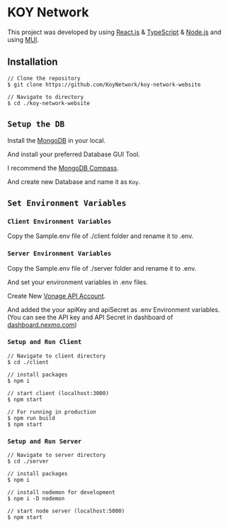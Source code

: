 # KOY Network

This project was developed by using [React.js](https://react.dev/) & [TypeScript](https://www.typescriptlang.org/) & [Node.js](https://nodejs.org/en) and using [MUI](https://mui.com/material-ui/).

## Installation

    // Clone the repository
    $ git clone https://github.com/KoyNetwork/koy-network-website

    // Navigate to directory
    $ cd ./koy-network-website

## `Setup the DB`

Install the [MongoDB](https://www.mongodb.com/cloud/atlas/lp/try4?utm_source=google&utm_campaign=search_gs_pl_evergreen_atlas_core-high-int_prosp-brand_gic-null_apac-cn_ps-all_desktop_eng_lead&utm_term=mongodb&utm_medium=cpc_paid_search&utm_ad=e&utm_ad_campaign_id=19633098220&adgroup=150152988654&cq_cmp=19633098220&gad=1&gclid=EAIaIQobChMIg5G3jdilgQMVLYpQBh1hQQoNEAAYASAAEgLrOPD_BwE) in your local.

And install your preferred Database GUI Tool.

I recommend the [MongoDB Compass](https://www.mongodb.com/products/tools/compass).

And create new Database and name it as `Koy`.

## `Set Environment Variables`

### `Client Environment Variables`

Copy the Sample.env file of ./client folder and rename it to .env.

### `Server Environment Variables`

Copy the Sample.env file of ./server folder and rename it to .env.

And set your environment variables in .env files.

Create New [Vonage API Account](https://dashboard.nexmo.com/).

And added the your apiKey and apiSecret as .env Environment variables.
(You can see the API key and API Secret in dashboard of [dashboard.nexmo.com](https://dashboard.nexmo.com/))

### `Setup and Run Client`

    // Navigate to client directory
    $ cd ./client

    // install packages
    $ npm i

    // start client (localhost:3000)
    $ npm start

    // For running in production
    $ npm run build
    $ npm start

### `Setup and Run Server`

    // Navigate to server directory
    $ cd ./server

    // install packages
    $ npm i

    // install nodemon for development
    $ npm i -D nodemon

    // start node server (localhost:5000)
    $ npm start
